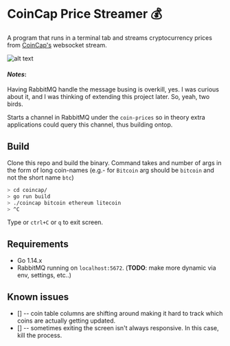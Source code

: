 # CoinCap Price Streamer 💰
A program that runs in a terminal tab and streams cryptocurrency prices from [CoinCap's](https://docs.coincap.io/?version=latest) websocket stream. 

![alt text](https://media.giphy.com/media/MEF2w6McJQ4IX8RDGh/giphy.gif)

#### *Notes*:
 Having RabbitMQ handle the message busing is overkill, yes. I was curious about it, and I 
 was thinking of extending this project later. So, yeah, two birds.

Starts a channel in RabbitMQ under the `coin-prices` so in theory extra applications could query this channel, thus building ontop. 

## Build
Clone this repo and build the binary. Command takes and number of args in the form of long coin-names (e.g.- for `Bitcoin` arg should be `bitcoin` and not the short name `btc`)
```sh
> cd coincap/
> go run build
> ./coincap bitcoin ethereum litecoin
> ^C

```
Type or `ctrl+C` or `q` to exit screen.

## Requirements
* Go 1.14.x
* RabbitMQ running on `localhost:5672`. (**TODO**: make more dynamic via env, settings, etc..)

## Known issues
- [] -- coin table columns are shifting around making it hard to track which coins are actually getting updated. 
- [] -- sometimes exiting the screen isn't always responsive. In this case, kill the process. 

